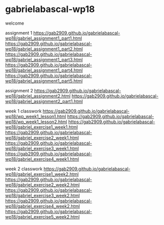 # gabrielabascal-wp18

welcome

assignment 1
https://gab2909.github.io/gabrielabascal-wp18/gabriel_assignment1_part1.html
https://gab2909.github.io/gabrielabascal-wp18/gabriel_assignment1_part2.html
https://gab2909.github.io/gabrielabascal-wp18/gabriel_assignment1_part3.html
https://gab2909.github.io/gabrielabascal-wp18/gabriel_assignment1_part4.html
https://gab2909.github.io/gabrielabascal-wp18/gabriel_assignment1_part5.html

assignment 2
https://gab2909.github.io/gabrielabascal-wp18/gabriel_assignment2.html
https://gab2909.github.io/gabrielabascal-wp18/gabriel_assignment2_part1.html

week 1 classwork
https://gab2909.github.io/gabrielabascal-wp18/wp_week1_lesson1.html
https://gab2909.github.io/gabrielabascal-wp18/wp_week1_lesson2.html
https://gab2909.github.io/gabrielabascal-wp18/gabriel_exercise1_week1.html
https://gab2909.github.io/gabrielabascal-wp18/gabriel_exercise2_week1.html
https://gab2909.github.io/gabrielabascal-wp18/gabriel_exercise3_week1.html
https://gab2909.github.io/gabrielabascal-wp18/gabriel_exercise4_week1.html

week 2 classwork
https://gab2909.github.io/gabrielabascal-wp18/gabriel_exercise1_week2.html
https://gab2909.github.io/gabrielabascal-wp18/gabriel_exercise2_week2.html
https://gab2909.github.io/gabrielabascal-wp18/gabriel_exercise3_week2.html
https://gab2909.github.io/gabrielabascal-wp18/gabriel_exercise4_week2.html
https://gab2909.github.io/gabrielabascal-wp18/gabriel_exercise5_week2.html
